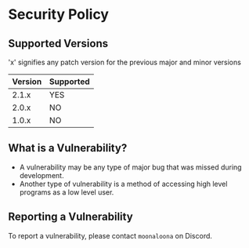 # Security Policy

## Supported Versions
'x' signifies any patch version for the previous major and minor versions

| Version | Supported          |
| ------- | ------------------ |
| 2.1.x   | YES                |
| 2.0.x   | NO                 |
| 1.0.x   | NO                 |

## What is a Vulnerability?
- A vulnerability may be any type of major bug that was missed during development.
- Another type of vulnerability is a method of accessing high level programs as a low level user.

## Reporting a Vulnerability
To report a vulnerability, please contact `moonaloona` on Discord.
